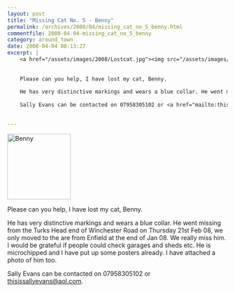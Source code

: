 ```yaml
---
layout: post
title: "Missing Cat No. 5 - Benny"
permalink: /archives/2008/04/missing_cat_no_5_benny.html
commentfile: 2008-04-04-missing_cat_no_5_benny
category: around_town
date: 2008-04-04 08:13:27
excerpt: |
    <a href="/assets/images/2008/Lostcat.jpg"><img src="/assets/images/2008/Lostcat-thumb.jpg" width="145" height="150" alt="Benny" class="photo right" /></a>
    
    
    Please can you help, I have lost my cat, Benny.
    
    He has very distinctive markings and wears a blue collar. He went missing from the Turks Head end of Winchester Road on Thursday 21st Feb 08, we only moved to the are from Enfield at the end of Jan 08. We really miss him. I would be grateful if people could check garages and sheds etc. He is microchipped and I have put up some posters already. I have attached a photo of him too.
    
    Sally Evans can be contacted on 07958305102 or <a href="mailto:thisissallyevans@aol.com">thisissallyevans@aol.com</a>
    

---
```


<a href="/assets/images/2008/Lostcat.jpg"><img src="/assets/images/2008/Lostcat-thumb.jpg" width="145" height="150" alt="Benny" class="photo right" /></a>

Please can you help, I have lost my cat, Benny.

He has very distinctive markings and wears a blue collar. He went missing from the Turks Head end of Winchester Road on Thursday 21st Feb 08, we only moved to the are from Enfield at the end of Jan 08. We really miss him. I would be grateful if people could check garages and sheds etc. He is microchipped and I have put up some posters already. I have attached a photo of him too.

Sally Evans can be contacted on 07958305102 or <thisissallyevans@aol.com>.
